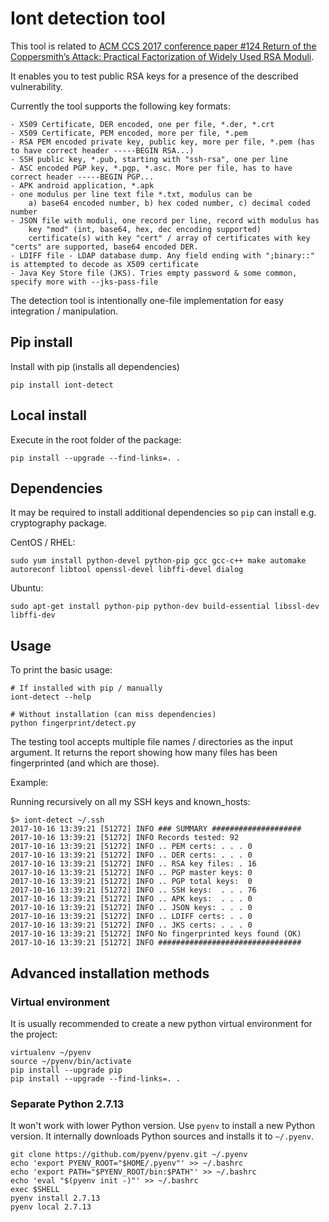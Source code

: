 # Iont detection tool

This tool is related to [ACM CCS 2017 conference paper #124 Return of the Coppersmith’s Attack: Practical Factorization of Widely Used RSA Moduli](https://crocs.fi.muni.cz/public/papers/rsa_ccs17).

It enables you to test public RSA keys for a presence of the described vulnerability.

Currently the tool supports the following key formats:

    - X509 Certificate, DER encoded, one per file, *.der, *.crt
    - X509 Certificate, PEM encoded, more per file, *.pem
    - RSA PEM encoded private key, public key, more per file, *.pem (has to have correct header -----BEGIN RSA...)
    - SSH public key, *.pub, starting with "ssh-rsa", one per line
    - ASC encoded PGP key, *.pgp, *.asc. More per file, has to have correct header -----BEGIN PGP...
    - APK android application, *.apk
    - one modulus per line text file *.txt, modulus can be
        a) base64 encoded number, b) hex coded number, c) decimal coded number
    - JSON file with moduli, one record per line, record with modulus has
        key "mod" (int, base64, hex, dec encoding supported)
        certificate(s) with key "cert" / array of certificates with key "certs" are supported, base64 encoded DER.
    - LDIFF file - LDAP database dump. Any field ending with ";binary::" is attempted to decode as X509 certificate
    - Java Key Store file (JKS). Tries empty password & some common, specify more with --jks-pass-file

The detection tool is intentionally one-file implementation for easy integration / manipulation.

## Pip install

Install with pip (installs all dependencies)

```
pip install iont-detect
```

## Local install

Execute in the root folder of the package:

```
pip install --upgrade --find-links=. .
```

## Dependencies

It may be required to install additional dependencies so `pip` can install e.g. cryptography package.

CentOS / RHEL:

```
sudo yum install python-devel python-pip gcc gcc-c++ make automake autoreconf libtool openssl-devel libffi-devel dialog
```

Ubuntu:
```
sudo apt-get install python-pip python-dev build-essential libssl-dev libffi-dev
```

## Usage

To print the basic usage:

```
# If installed with pip / manually
iont-detect --help

# Without installation (can miss dependencies)
python fingerprint/detect.py
```

The testing tool accepts multiple file names / directories as the input argument.
It returns the report showing how many files has been fingerprinted (and which are those).

Example:

Running recursively on all my SSH keys and known_hosts:

```
$> iont-detect ~/.ssh
2017-10-16 13:39:21 [51272] INFO ### SUMMARY ####################
2017-10-16 13:39:21 [51272] INFO Records tested: 92
2017-10-16 13:39:21 [51272] INFO .. PEM certs: . . . 0
2017-10-16 13:39:21 [51272] INFO .. DER certs: . . . 0
2017-10-16 13:39:21 [51272] INFO .. RSA key files: . 16
2017-10-16 13:39:21 [51272] INFO .. PGP master keys: 0
2017-10-16 13:39:21 [51272] INFO .. PGP total keys:  0
2017-10-16 13:39:21 [51272] INFO .. SSH keys:  . . . 76
2017-10-16 13:39:21 [51272] INFO .. APK keys:  . . . 0
2017-10-16 13:39:21 [51272] INFO .. JSON keys: . . . 0
2017-10-16 13:39:21 [51272] INFO .. LDIFF certs: . . 0
2017-10-16 13:39:21 [51272] INFO .. JKS certs: . . . 0
2017-10-16 13:39:21 [51272] INFO No fingerprinted keys found (OK)
2017-10-16 13:39:21 [51272] INFO ################################
```


## Advanced installation methods

### Virtual environment

It is usually recommended to create a new python virtual environment for the project:

```
virtualenv ~/pyenv
source ~/pyenv/bin/activate
pip install --upgrade pip
pip install --upgrade --find-links=. .
```

### Separate Python 2.7.13

It won't work with lower Python version. Use `pyenv` to install a new Python version.
It internally downloads Python sources and installs it to `~/.pyenv`.

```
git clone https://github.com/pyenv/pyenv.git ~/.pyenv
echo 'export PYENV_ROOT="$HOME/.pyenv"' >> ~/.bashrc
echo 'export PATH="$PYENV_ROOT/bin:$PATH"' >> ~/.bashrc
echo 'eval "$(pyenv init -)"' >> ~/.bashrc
exec $SHELL
pyenv install 2.7.13
pyenv local 2.7.13
```

